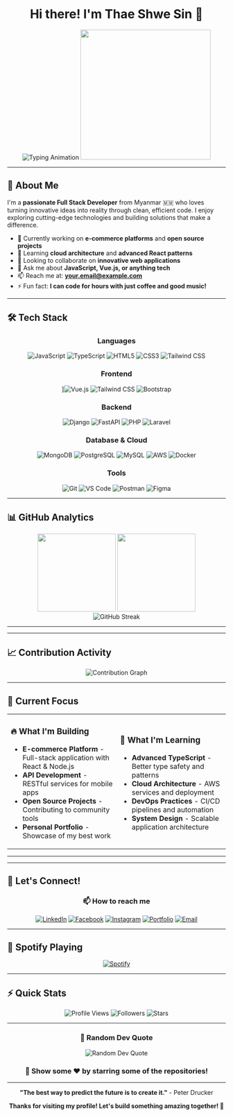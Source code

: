 <div align="center">

# Hi there! I'm Thae Shwe Sin 👋

<img src="https://readme-typing-svg.herokuapp.com?font=Fira+Code&size=30&duration=3000&pause=1000&color=2E96FF&center=true&vCenter=true&width=600&lines=Full+Stack+Developer;Software+Engineer;Creative+Problem+Solver;Open+Source+Enthusiast" alt="Typing Animation" />

<img src="https://media.giphy.com/media/L1R1tvI9svkIWwpVYr/giphy.gif" width="300"/>

</div>

---

## 🚀 About Me

I'm a **passionate Full Stack Developer** from Myanmar 🇲🇲 who loves turning innovative ideas into reality through clean, efficient code. I enjoy exploring cutting-edge technologies and building solutions that make a difference.



- 🔭 Currently working on **e-commerce platforms** and **open source projects**
- 🌱 Learning **cloud architecture** and **advanced React patterns**
- 👯 Looking to collaborate on **innovative web applications**
- 💬 Ask me about **JavaScript, Vue.js, or anything tech**
- 📫 Reach me at: **your.email@example.com**
- ⚡ Fun fact: **I can code for hours with just coffee and good music!**

---

## 🛠️ Tech Stack

<div align="center">

### Languages
![JavaScript](https://img.shields.io/badge/JavaScript-F7DF1E?style=for-the-badge&logo=javascript&logoColor=black)
![TypeScript](https://img.shields.io/badge/TypeScript-007ACC?style=for-the-badge&logo=typescript&logoColor=white)
![HTML5](https://img.shields.io/badge/HTML5-E34F26?style=for-the-badge&logo=html5&logoColor=white)
![CSS3](https://img.shields.io/badge/CSS3-1572B6?style=for-the-badge&logo=css3&logoColor=white)
![Tailwind CSS](https://img.shields.io/badge/Tailwind_CSS-38B2AC?style=for-the-badge&logo=tailwind-css&logoColor=white)


### Frontend
]![Vue.js](https://img.shields.io/badge/Vue.js-4FC08D?style=for-the-badge&logo=vue.js&logoColor=white)
![Tailwind CSS](https://img.shields.io/badge/Tailwind_CSS-38B2AC?style=for-the-badge&logo=tailwind-css&logoColor=white)
![Bootstrap](https://img.shields.io/badge/Bootstrap-7952B3?style=for-the-badge&logo=bootstrap&logoColor=white)

### Backend
![Django](https://img.shields.io/badge/Django-092E20?style=for-the-badge&logo=django&logoColor=white)
![FastAPI](https://img.shields.io/badge/FastAPI-005571?style=for-the-badge&logo=fastapi&logoColor=white)
![PHP](https://img.shields.io/badge/PHP-777BB4?style=for-the-badge&logo=php&logoColor=white)
![Laravel](https://img.shields.io/badge/Laravel-FF2D20?style=for-the-badge&logo=laravel&logoColor=white)

### Database & Cloud
![MongoDB](https://img.shields.io/badge/MongoDB-47A248?style=for-the-badge&logo=mongodb&logoColor=white)
![PostgreSQL](https://img.shields.io/badge/PostgreSQL-336791?style=for-the-badge&logo=postgresql&logoColor=white)
![MySQL](https://img.shields.io/badge/MySQL-4479A1?style=for-the-badge&logo=mysql&logoColor=white)
![AWS](https://img.shields.io/badge/AWS-232F3E?style=for-the-badge&logo=amazon-aws&logoColor=white)
![Docker](https://img.shields.io/badge/Docker-2496ED?style=for-the-badge&logo=docker&logoColor=white)

### Tools
![Git](https://img.shields.io/badge/Git-F05032?style=for-the-badge&logo=git&logoColor=white)
![VS Code](https://img.shields.io/badge/VS_Code-0078d4?style=for-the-badge&logo=visual-studio-code&logoColor=white)
![Postman](https://img.shields.io/badge/Postman-FF6C37?style=for-the-badge&logo=postman&logoColor=white)
![Figma](https://img.shields.io/badge/Figma-F24E1E?style=for-the-badge&logo=figma&logoColor=white)

</div>

---

## 📊 GitHub Analytics

<div align="center">
  <img height="180em" src="https://github-readme-stats-sigma-five.vercel.app/api?username=thaeshwesin29&show_icons=true&theme=tokyonight&include_all_commits=true&count_private=true&hide_border=true"/>
  <img height="180em" src="https://github-readme-stats-sigma-five.vercel.app/api/top-langs/?username=thaeshwesin29&layout=compact&langs_count=8&theme=tokyonight&hide_border=true"/>
</div>

<div align="center">
  <img src="https://github-readme-streak-stats.herokuapp.com/?user=thaeshwesin29&theme=tokyonight&hide_border=true" alt="GitHub Streak" />
</div>

---


---

## 📈 Contribution Activity

<div align="center">
  <img src="https://github-readme-activity-graph.vercel.app/graph?username=thaeshwesin29&theme=tokyo-night&bg_color=1a1b27&hide_border=true&line=58a6ff&point=58a6ff" alt="Contribution Graph"/>
</div>

---

## 🎯 Current Focus

<table>
<tr>
<td width="50%">

### 🔥 What I'm Building
- **E-commerce Platform** - Full-stack application with React & Node.js
- **API Development** - RESTful services for mobile apps
- **Open Source Projects** - Contributing to community tools
- **Personal Portfolio** - Showcase of my best work

</td>
<td width="50%">

### 🌱 What I'm Learning
- **Advanced TypeScript** - Better type safety and patterns
- **Cloud Architecture** - AWS services and deployment
- **DevOps Practices** - CI/CD pipelines and automation
- **System Design** - Scalable application architecture

</td>
</tr>
</table>

---

---

## 🤝 Let's Connect!

<div align="center">

### 📫 How to reach me

[![LinkedIn](https://img.shields.io/badge/LinkedIn-0077B5?style=for-the-badge&logo=linkedin&logoColor=white)](https://www.linkedin.com/in/thae-shwe-sin-2a6a90368/)
[![Facebook](https://img.shields.io/badge/Facebook-1877F2?style=for-the-badge&logo=facebook&logoColor=white)](https://facebook.com/your-profile)
[![Instagram](https://img.shields.io/badge/Instagram-E4405F?style=for-the-badge&logo=instagram&logoColor=white)](https://instagram.com/your-handle)
[![Portfolio](https://img.shields.io/badge/Portfolio-FF5722?style=for-the-badge&logo=google-chrome&logoColor=white)](https://your-portfolio.com)
[![Email](https://img.shields.io/badge/Email-D14836?style=for-the-badge&logo=gmail&logoColor=white)](mailto:thaeshwesin2000@gmail.com)


</div>

---

## 🎵 Spotify Playing

<div align="center">

[![Spotify](https://novatorem-kyzbk7wxl-bardiesel.vercel.app/api/spotify)](https://open.spotify.com/user/your-spotify-username)

</div>

---

## ⚡ Quick Stats

<div align="center">

![Profile Views](https://komarev.com/ghpvc/?username=thaeshwesin29&label=Profile%20Views&color=brightgreen&style=flat-square)
![Followers](https://img.shields.io/github/followers/thaeshwesin29?label=Followers&style=flat-square&color=blue)
![Stars](https://img.shields.io/github/stars/thaeshwesin29?affiliations=OWNER%2CCOLLABORATOR&style=flat-square&color=yellow)

</div>

---

<div align="center">

### 💭 Random Dev Quote

<img src="https://quotes-github-readme.vercel.app/api?type=horizontal&theme=tokyonight" alt="Random Dev Quote"/>



### 🌟 Show some ❤️ by starring some of the repositories!

</div>

---

<div align="center">

**"The best way to predict the future is to create it."** - Peter Drucker

**Thanks for visiting my profile! Let's build something amazing together! 🚀**

</div>
